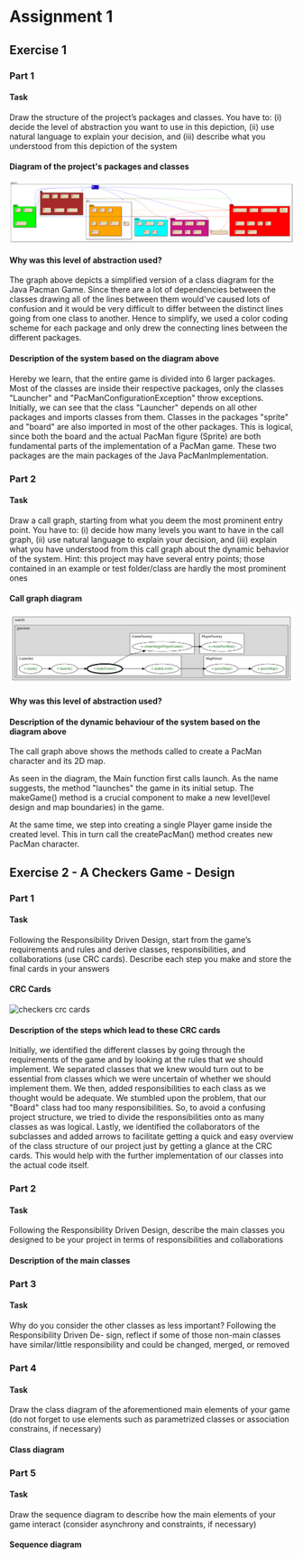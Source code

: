 # Assignment 1

## Exercise 1

### Part 1

#### Task
Draw the structure of the project’s packages and classes.
You have to: (i) decide the level of abstraction you want to use in this
depiction, (ii) use natural language to explain your decision,
and (iii) describe what you understood from this depiction of the system

#### Diagram of the project's packages and classes

![pacman-project-structure](exercise1/pacman-project-structure.svg)

#### Why was this level of abstraction used?

The graph above depicts a simplified version of a class diagram for the Java Pacman Game. Since there 
are a lot of dependencies between the classes drawing all of the lines between them would've caused lots of confusion
and it would be very difficult to differ between the distinct lines going from one class to another.
Hence to simplify, we used a color coding scheme for each package and only drew the connecting lines between the 
different packages. 

#### Description of the system based on the diagram above

Hereby we learn, that the entire game is divided into 6 larger packages. Most of the classes are inside their respective
packages, only the classes "Launcher" and "PacManConfigurationException" throw exceptions. Initially, we can see that
the class "Launcher" depends on all other packages and imports classes from them. Classes in the packages 
"sprite" and "board" are also imported in most of the other packages. This is logical, since both the board and the 
actual PacMan figure (Sprite) are both fundamental parts of the implementation of a PacMan game. These two packages are 
the main packages of the Java PacManImplementation.

### Part 2

#### Task

Draw a call graph, starting from what you deem the most prominent entry point. You have to: (i)
decide how many levels you want to have in the call graph, (ii) use natural language to explain your
decision, and (iii) explain what you have understood from this call graph about the dynamic behavior
of the system. Hint: this project may have several entry points; those contained in an example or test
folder/class are hardly the most prominent ones

#### Call graph diagram

![pacman-project-structure](exercise1/pacman-project-callgraph.svg)

#### Why was this level of abstraction used?

#### Description of the dynamic behaviour of the system based on the diagram above

The call graph above shows the methods called
to create a PacMan character and its 2D map.

As seen in the diagram, the Main function first calls launch.
As the name suggests, the method "launches" the game in its initial setup.
The makeGame() method is a crucial component to make a
new level(level design and map boundaries) in the game.

At the same time, we step into creating a single Player game inside the created level.
This in turn call the createPacMan() method creates new PacMan character.

## Exercise 2 - A Checkers Game - Design

### Part 1

#### Task
Following the Responsibility Driven Design, start from the game’s requirements and rules and derive
classes, responsibilities, and collaborations (use CRC cards). Describe each step you make and store
the final cards in your answers

#### CRC Cards

![checkers crc cards](./exercise2/checkers-crc.svg)

#### Description of the steps which lead to these CRC cards

Initially, we identified the different classes by going through the requirements of the game and by 
looking at the rules that we should implement. We separated classes that we knew would turn out to 
be essential from classes which we were uncertain of whether we should implement them. We then, added 
responsibilities to each class as we thought would be adequate. We stumbled upon the problem, that our
"Board" class had too many responsibilities. So, to avoid a confusing project structure, we tried to 
divide the responsibilities onto as many classes as was logical. Lastly, we identified the collaborators 
of the subclasses and added arrows to facilitate getting a quick and easy overview of the class structure 
of our project just by getting a glance at the CRC cards. This would help with the further implementation 
of our classes into the actual code itself.

### Part 2

#### Task
Following the Responsibility Driven Design, describe the main classes you designed to be your
project in terms of responsibilities and collaborations

#### Description of the main classes

### Part 3

#### Task
Why do you consider the other classes as less important? Following the Responsibility Driven De-
sign, reflect if some of those non-main classes have similar/little responsibility and could be changed,
merged, or removed

### Part 4

#### Task
Draw the class diagram of the aforementioned main elements of your game (do not forget to use
elements such as parametrized classes or association constrains, if necessary)

#### Class diagram

### Part 5

#### Task
Draw the sequence diagram to describe how the main elements of your game interact (consider
asynchrony and constraints, if necessary)

#### Sequence diagram
